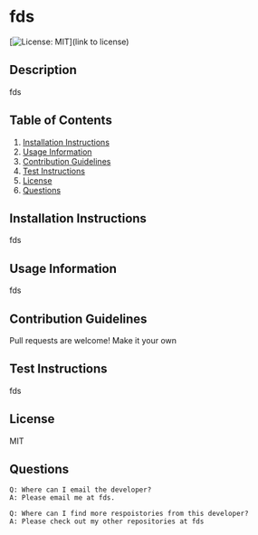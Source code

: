 # fds 
[![License: MIT](https://img.shields.io/github/MIT/choilina16/09-Professional-README-Generator?style=flat-square)](link to license)

## Description
fds

## Table of Contents
1. [Installation Instructions](#installation-instructions)
2. [Usage Information](#usage-information)
3. [Contribution Guidelines](#contribution-guidelines)
4. [Test Instructions](#test-instructions)
5. [License](#license)
6. [Questions](#questions)

## Installation Instructions
fds

## Usage Information 
fds

## Contribution Guidelines 
Pull requests are welcome! Make it your own

## Test Instructions 
fds

## License 
MIT

## Questions
    Q: Where can I email the developer? 
    A: Please email me at fds.

    Q: Where can I find more respoistories from this developer?
    A: Please check out my other repositories at fds
